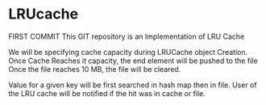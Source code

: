 # LRUcache
FIRST COMMIT
This GIT repository is an Implementation of LRU Cache

We will be specifying cache capacity during LRUCache object Creation. Once Cache Reaches it capacity, the end element will be pushed to the file Once the file reaches 10 MB, the file will be cleared.

Value for a given key will be first searched in hash map then in file. User of the LRU cache will be notified if the hit was in cache or file.
